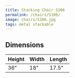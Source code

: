 ```yaml
---
title: Stacking Chair S106
permalink: /chairs/S106/
image: chairs/S106.jpg
tags: metal stackable
---
```



## Dimensions

Height | Width | Length
-------|-------|-------
36"    | 18"   | 17.5"